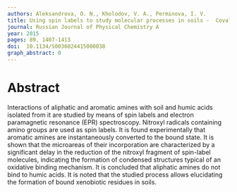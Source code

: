 ```yaml
---
authors: Aleksandrova, O. N., Kholodov, V. A., Perminova, I. V.
title: Using spin labels to study molecular processes in soils -  Covalent binding of aromatic amines to humic acids of soils
journal: Russian Journal of Physical Chemistry A
year: 2015
pages: 89, 1407-1413
doi:  10.1134/S0036024415080038
graph_abstract: 0
---
```


# Abstract 

 Interactions of aliphatic and aromatic amines with soil and humic acids isolated from it are studied by means of spin labels and electron paramagnetic resonance (EPR) spectroscopy. Nitroxyl radicals containing amino groups are used as spin labels. It is found experimentally that aromatic amines are instantaneously converted to the bound state. It is shown that the microareas of their incorporation are characterized by a significant delay in the reduction of the nitroxyl fragment of spin-label molecules, indicating the formation of condensed structures typical of an oxidative binding mechanism. It is concluded that aliphatic amines do not bind to humic acids. It is noted that the studied process allows elucidating the formation of bound xenobiotic residues in soils.